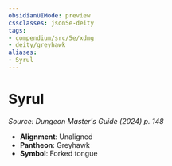 ```yaml
---
obsidianUIMode: preview
cssclasses: json5e-deity
tags:
- compendium/src/5e/xdmg
- deity/greyhawk
aliases: 
- Syrul
---
```

# Syrul
*Source: Dungeon Master's Guide (2024) p. 148* 

- **Alignment**: Unaligned
- **Pantheon**: Greyhawk
- **Symbol**: Forked tongue